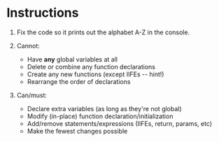 # Instructions

1. Fix the code so it prints out the alphabet A-Z in the console.

2. Cannot:
    - Have **any** global variables at all
    - Delete or combine any function declarations
    - Create any new functions (except IIFEs -- hint!)
    - Rearrange the order of declarations

3. Can/must:
    - Declare extra variables (as long as they're not global)
    - Modify (in-place) function declaration/initialization
    - Add/remove statements/expressions (IIFEs, return, params, etc)
    - Make the fewest changes possible
